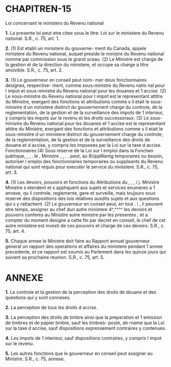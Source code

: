 
# CHAPITREN-15
Loi concernant le ministers du Revenu
national

**1.** La presente loi peut etre citee sous le
litre: Loi sur le ministere du Revenu national.
S.R., c. 75, art. 1.

**2.** (1) Est etabli un ministere du gouverne-
ment du Canada, appele ministere du Revenu
national, auquel preside le ministre du Revenu
national nomme par commission sous le grand
sceau.
(2) Le Ministre est charge de la gestion et
de la direction du ministere, et occupe sa
charge a titre amovible. S.R., c. 75, art. 2.

**3.** (1) Le gouverneur en conseil peut nom-
mer deux fonctionnaires designes, respective-
ment, comme sous-ministre du Revenu natio
nal pour I impot et sous-ministre du Revenu
national pour les douanes et 1 accise.
(2) Le sous-ministre du Revenu national
pour I impot est le representant attitre du
Ministre, exergant des fonctions et attributions
comme s il etait le sous-ministre d un ministere
distinct du gouvernement charge du controle,
de la reglementation, de la gestion et de la
surveillance des impots de 1 interieur, y
compris les impots sur le revenu et les droits
successoraux.
(3) Le sous-ministre du Revenu national
pour les douanes et 1 accise est le representant
attitre du Ministre, exergant des fonctions et
attributions comme s il etait le sous-ministre
d un ministere distinct du gouvernement
charge du controle, de la reglementation, de
la gestion et de la surveillance des droits de
douane et d accise, y compris les
imposees par la Loi sur la taxe d accise.
Fonctionnaires
(4) Sous reserve de la Loi sur I emploi dans
la Fonctwn pubhque, , , . le , Mmistre , , . . peut, au 8UppWantg temporaires ou
besoin, autoriser I emploi des fonctionnaires
temporaires ou suppleants du Revenu national
qui sont requis pour executer le service du
ministere. S.R., c. 75, art. 3.

**4.** (1) Les devoirs, pouvoirs et fonctions du Attributions du
, , , i j. Ministre
Mmistre s etendent et s apphquent aux sujets
et services enumeres a 1 annexe, qu il controle,
reglemente, gere et surveille, mais toujours
sous reserve des dispositions des lois relatives
auxdits sujets et aux questions qui s y
rattachent.
(2) Le gouverneur en conseil peut, en tout
. i , i! peuvent etre
temps, assigner au chef dun autre ministere 4^,^^^^
les devoirs et pouvoirs conferes au Ministre autre mimstre
par les presentes ; et a compter du moment
designe a cette fin par decret en conseil, le
chef de cet autre ministere est investi de ces
pouvoirs et charge de ces devoirs. S.R., c. 75,
art. 4.

**5.** Chaque annee le Ministre doit faire au Rapport annuel
gouverneur general un rapport des operations
et affaires du ministere pendant 1 annee
precedente, et ce rapport est soumis au
Parlement dans les quinze jours qui suivent
sa prochaine reunion. S.R., c. 75, art. 5.

# ANNEXE

**1.** Le controle et la gestion de la perception des droits de
douane et des questions qui y sont connexes.

**2.** La perception de tous les droits d accise.

**3.** La perception des droits de timbre ainsi que la preparation
et 1 emission de timbres et de papier timbre, sauf les timbres-
poste, de rneme que la Loi sur la taxe d accise, sauf dispositions
expressement contraires y contenues.

**4.** Les impots de 1 interieur, sauf dispositions contraires, y
compris I impot sur le revenu.

**5.** Les autres fonctions que le gouverneur en conseil peut
assigner au Ministre. S.R., c. 75, annexe.
